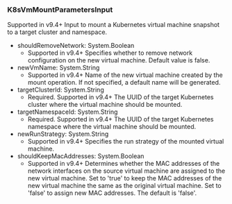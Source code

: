 ### K8sVmMountParametersInput
Supported in v9.4+
Input to mount a Kubernetes virtual machine snapshot to a target cluster and namespace.

- shouldRemoveNetwork: System.Boolean
  - Supported in v9.4+
Specifies whether to remove network configuration on the new virtual machine. Default value is false.
- newVmName: System.String
  - Supported in v9.4+
Name of the new virtual machine created by the mount operation. If not specified, a default name will be generated.
- targetClusterId: System.String
  - Required. Supported in v9.4+
The UUID of the target Kubernetes cluster where the virtual machine should be mounted.
- targetNamespaceId: System.String
  - Required. Supported in v9.4+
The UUID of the target Kubernetes namespace where the virtual machine should be mounted.
- newRunStrategy: System.String
  - Supported in v9.4+
Specifies the run strategy of the mounted virtual machine.
- shouldKeepMacAddresses: System.Boolean
  - Supported in v9.4+
Determines whether the MAC addresses of the network interfaces on the source virtual machine are assigned to the new virtual machine. Set to 'true' to keep the MAC addresses of the new virtual machine the same as the original virtual machine. Set to 'false' to assign new MAC addresses. The default is 'false'.
